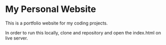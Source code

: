 # My Personal Website

This is a portfolio website for my coding projects. 

In order to run this locally, clone and repository and open the index.html on live server. 